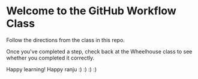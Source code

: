 # Welcome to the GitHub Workflow Class

Follow the directions from the class in this repo.

Once you've completed a step, check back at the Wheelhouse class to see whether you completed it correctly.

Happy learning!
Happy ranju :)
:) :) :)